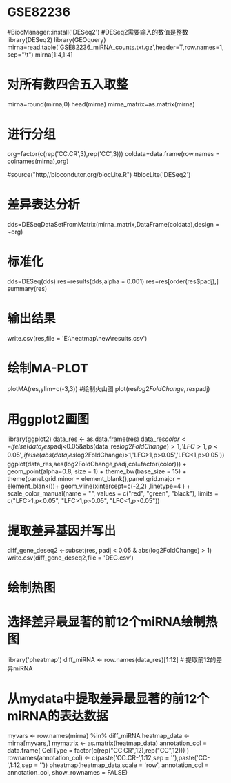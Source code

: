 # GSE82236
#BiocManager::install('DESeq2')
#DESeq2需要输入的数值是整数
library(DESeq2)
library(GEOquery)
mirna=read.table('GSE82236_miRNA_counts.txt.gz',header=T,row.names=1,sep="\t")
mirna[1:4,1:4]
# 对所有数四舍五入取整
mirna=round(mirna,0)
head(mirna)
mirna_matrix=as.matrix(mirna)
# 进行分组
org=factor(c(rep('CC.CR',3),rep('CC',3)))
coldata=data.frame(row.names = colnames(mirna),org)

#source("http//biocondutor.org/biocLite.R")
#biocLite('DESeq2')
# 差异表达分析
dds=DESeqDataSetFromMatrix(mirna_matrix,DataFrame(coldata),design = ~org)
# 标准化
dds=DESeq(dds)
res=results(dds,alpha = 0.001)
res=res[order(res$padj),]
summary(res)
# 输出结果
write.csv(res,file = 'E:\\heatmap\\new\\results.csv')

# 绘制MA-PLOT
plotMA(res,ylim=c(-3,3))
#绘制火山图
plot(res$log2FoldChange,res$padj)
# 用ggplot2画图
library(ggplot2)
data_res <- as.data.frame(res)
data_res$color <- ifelse(data_res$padj<0.05&abs(data_res$log2FoldChange)>1,'LFC>1,p<0.05',ifelse(abs(data_res$log2FoldChange)>1,'LFC>1,p>0.05','LFC<1,p>0.05'))
ggplot(data_res,aes(log2FoldChange,padj,col=factor(color))) +
  geom_point(alpha=0.8, size = 1) +
  theme_bw(base_size = 15) +
  theme(panel.grid.minor = element_blank(),panel.grid.major = element_blank())+
  geom_vline(xintercept=c(-2,2) ,linetype=4 ) +
  scale_color_manual(name = "", values = c("red", "green", "black"), limits = c("LFC>1,p<0.05", "LFC>1,p>0.05", "LFC<1,p>0.05")) 
# 提取差异基因并写出
diff_gene_deseq2 <-subset(res, padj < 0.05 & abs(log2FoldChange) > 1)
write.csv(diff_gene_deseq2,file = 'DEG.csv')

# 绘制热图
# 选择差异最显著的前12个miRNA绘制热图
library('pheatmap')
diff_miRNA <- row.names(data_res)[1:12] # 提取前12的差异miRNA
# 从mydata中提取差异最显著的前12个miRNA的表达数据
myvars <- row.names(mirna) %in% diff_miRNA
heatmap_data <- mirna[myvars,]
mymatrix <- as.matrix(heatmap_data)
annotation_col = data.frame(
  CellType = factor(c(rep("CC.CR",12),rep("CC",12)))
)
rownames(annotation_col) <- c(paste('CC.CR-',1:12,sep = ''),paste('CC-',1:12,sep = ''))
pheatmap(heatmap_data,scale = 'row', annotation_col = annotation_col, show_rownames = FALSE)


